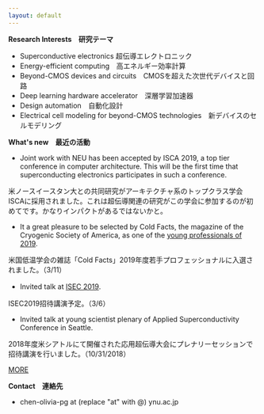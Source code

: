 ```yaml
---
layout: default
---
```


**Research Interests　研究テーマ**　
* Superconductive electronics 超伝導エレクトロニック
* Energy-efficient computing　高エネルギー効率計算
* Beyond-CMOS devices and circuits　CMOSを超えた次世代デバイスと回路
* Deep learning hardware accelerator　深層学習加速器
* Design automation　自動化設計
* Electrical cell modeling for beyond-CMOS technologies　新デバイスのセルモデリング

**What's new　最近の活動**
* Joint work with NEU has been accepted by ISCA 2019, a top tier conference in computer architecture. This will be the first time that superconducting electronics participates in such a conference.

米ノースイースタン大との共同研究がアーキテクチャ系のトップクラス学会ISCAに採用されました。これは超伝導関連の研究がこの学会に参加するのが初めてです。かなりインパクトがあるではないかと。
* It a great pleasure to be selected by Cold Facts, the magazine of the Cryogenic Society of America, as one of the [young professionals of 2019](https://cryogenicsociety.org/36872/news/young_professionals_2019_the_next_generation_in_cryogenics_part_1/?fbclid=IwAR1n2CxjXWKhOlH5PH_eI16I2nStuvkOHPuwL4VjAeS5-u-ndOWpgvQ1NqA).

米国低温学会の雑誌「Cold Facts」2019年度若手プロフェッショナルに入選されました。（3/11）
* Invited talk at [ISEC 2019](https://isec2019.org/).　

ISEC2019招待講演予定。（3/6）
* Invited talk at young scientist plenary of Applied Superconductivity Conference in Seattle.

2018年度米シアトルにて開催された応用超伝導大会にプレナリーセッションで招待講演を行いました。（10/31/2018）

[MORE](https://saiilc.github.io/homepage/blog.html)

**Contact　連絡先**
* chen-olivia-pg at (replace "at" with @) ynu.ac.jp
